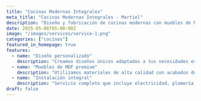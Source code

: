 ```yaml
---
title: "Cocinas Modernas Integrales"
meta_title: "Cocinas Modernas Integrales - Martiel"
description: "Diseño y fabricación de cocinas modernas con muebles de MDF, acabados premium y funcionalidad optimizada para quintas y residencias."
date: 2025-05-06T05:00:00Z
image: "/images/services/service-1.png"
categories: ["cocinas"]
featured_in_homepage: true
features:
  - name: "Diseño personalizado"
    description: "Creamos diseños únicos adaptados a tus necesidades específicas y el estilo de tu hogar."
  - name: "Muebles de MDF premium"
    description: "Utilizamos materiales de alta calidad con acabados duraderos y resistentes a la humedad."
  - name: "Instalación integral"
    description: "Servicio completo que incluye electricidad, plomería, iluminación y todos los acabados."
draft: false
---
```

